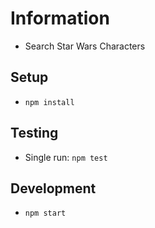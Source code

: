 # Information

- Search Star Wars Characters

## Setup

- `npm install`

## Testing

- Single run: `npm test`

## Development

- `npm start`
